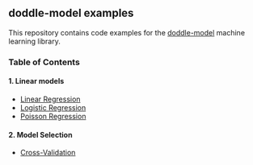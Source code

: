 ## doddle-model examples
This repository contains code examples for the [doddle-model](https://github.com/picnicml/doddle-model) machine learning library.

### Table of Contents

#### 1. Linear models
* [Linear Regression](src/main/scala/com/picnicml/doddlemodel/examples/linear/LinearRegressionExample.scala)
* [Logistic Regression](src/main/scala/com/picnicml/doddlemodel/examples/linear/LogisticRegressionExample.scala)
* [Poisson Regression](src/main/scala/com/picnicml/doddlemodel/examples/linear/PoissonRegressionExample.scala)

#### 2. Model Selection
* [Cross-Validation](src/main/scala/com/picnicml/doddlemodel/examples/modelselection/CrossValidationExample.scala)
